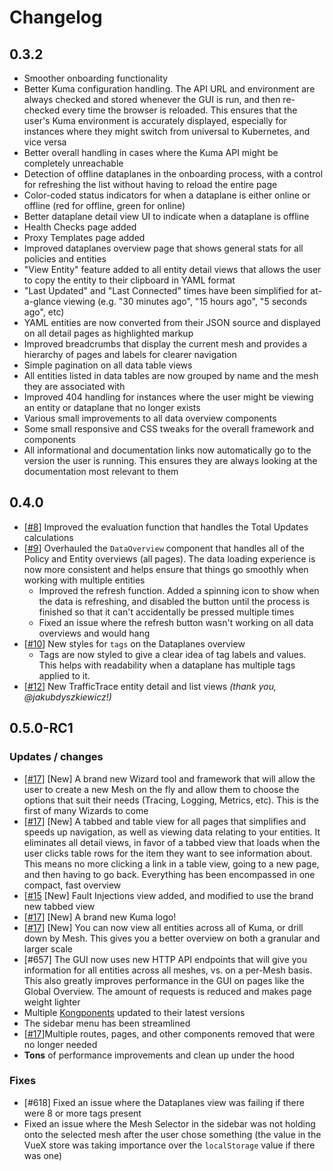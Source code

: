 # Changelog

## 0.3.2

* Smoother onboarding functionality
* Better Kuma configuration handling. The API URL and environment are always checked and stored whenever the GUI is run, and then re-checked every time the browser is reloaded. This ensures that the user's Kuma environment is accurately displayed, especially for instances where they might switch from universal to Kubernetes, and vice versa
* Better overall handling in cases where the Kuma API might be completely unreachable
* Detection of offline dataplanes in the onboarding process, with a control for refreshing the list without having to reload the entire page
* Color-coded status indicators for when a dataplane is either online or offline (red for offline, green for online)
* Better dataplane detail view UI to indicate when a dataplane is offline
* Health Checks page added
* Proxy Templates page added
* Improved dataplanes overview page that shows general stats for all policies and entities
* "View Entity" feature added to all entity detail views that allows the user to copy the entity to their clipboard in YAML format
* "Last Updated" and "Last Connected" times have been simplified for at-a-glance viewing (e.g. "30 minutes ago", "15 hours ago", "5 seconds ago", etc)
* YAML entities are now converted from their JSON source and displayed on all detail pages as highlighted markup
* Improved breadcrumbs that display the current mesh and provides a hierarchy of pages and labels for clearer navigation
* Simple pagination on all data table views
* All entities listed in data tables are now grouped by name and the mesh they are associated with
* Improved 404 handling for instances where the user might be viewing an entity or dataplane that no longer exists
* Various small improvements to all data overview components
* Some small responsive and CSS tweaks for the overall framework and components
* All informational and documentation links now automatically go to the version the user is running. This ensures they are always looking at the documentation most relevant to them

## 0.4.0

* [[#8](https://github.com/Kong/kuma-gui/pull/8)] Improved the evaluation function that handles the Total Updates calculations
* [[#9](https://github.com/Kong/kuma-gui/pull/9)] Overhauled the `DataOverview` component that handles all of the Policy and Entity overviews (all pages). The data loading experience is now more consistent and helps ensure that things go smoothly when working with multiple entities
  * Improved the refresh function. Added a spinning icon to show when the data is refreshing, and disabled the button until the process is finished so that it can't accidentally be pressed multiple times
  * Fixed an issue where the refresh button wasn't working on all data overviews and would hang
* [[#10](https://github.com/Kong/kuma-gui/pull/10)] New styles for `tags` on the Dataplanes overview
  * Tags are now styled to give a clear idea of tag labels and values. This helps with readability when a dataplane has multiple tags applied to it.
* [[#12](https://github.com/Kong/kuma-gui/pull/12)] New TrafficTrace entity detail and list views _(thank you, @jakubdyszkiewicz!)_

## 0.5.0-RC1

### Updates / changes

* [[#17](https://github.com/Kong/kuma-gui/pull/17)] [New] A brand new Wizard tool and framework that will allow the user to create a new Mesh on the fly and allow them to choose the options that suit their needs (Tracing, Logging, Metrics, etc). This is the first of many Wizards to come
* [[#17](https://github.com/Kong/kuma-gui/pull/17)] [New] A tabbed and table view for all pages that simplifies and speeds up navigation, as well as viewing data relating to your entities. It eliminates all detail views, in favor of a tabbed view that loads when the user clicks table rows for the item they want to see information about. This means no more clicking a link in a table view, going to a new page, and then having to go back. Everything has been encompassed in one compact, fast overview
* [[#15](https://github.com/Kong/kuma-gui/pull/15) [New] Fault Injections view added, and modified to use the brand new tabbed view
* [[#17](https://github.com/Kong/kuma-gui/pull/17)] [New] A brand new Kuma logo!
* [[#17](https://github.com/Kong/kuma-gui/pull/17)] [New] You can now view all entities across all of Kuma, or drill down by Mesh. This gives you a better overview on both a granular and larger scale
* [#657] The GUI now uses new HTTP API endpoints that will give you information for all entities across all meshes, vs. on a per-Mesh basis. This also greatly improves performance in the GUI on pages like the Global Overview. The amount of requests is reduced and makes page weight lighter
* Multiple [Kongponents](https://kongponents.konghq.com/) updated to their latest versions
* The sidebar menu has been streamlined
* [[#17](https://github.com/Kong/kuma-gui/pull/17)]Multiple routes, pages, and other components removed that were no longer needed
* **Tons** of performance improvements and clean up under the hood


### Fixes

* [#618] Fixed an issue where the Dataplanes view was failing if there were 8 or more tags present
* Fixed an issue where the Mesh Selector in the sidebar was not holding onto the selected mesh after the user chose something (the value in the VueX store was taking importance over the `localStorage` value if there was one)

